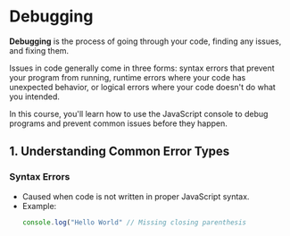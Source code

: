 # Debugging

**Debugging** is the process of going through your code, finding any issues, and fixing them.

Issues in code generally come in three forms: syntax errors that prevent your program from running, runtime errors where your code has unexpected behavior, or logical errors where your code doesn't do what you intended.

In this course, you'll learn how to use the JavaScript console to debug programs and prevent common issues before they happen.

## 1. Understanding Common Error Types

### Syntax Errors
- Caused when code is not written in proper JavaScript syntax.
- Example:
  ```js
  console.log("Hello World" // Missing closing parenthesis

